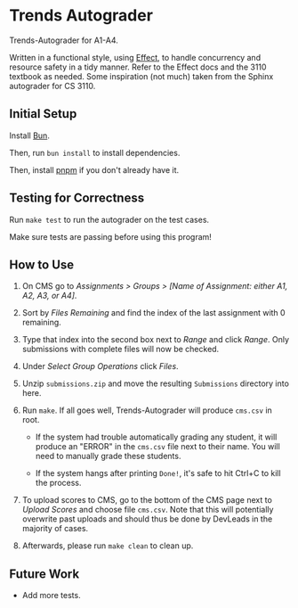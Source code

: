 # Trends Autograder

Trends-Autograder for A1-A4.

Written in a functional style, using [Effect](https://effect.website/), to handle concurrency and resource safety in a tidy manner. Refer to the Effect docs and the 3110 textbook as needed. Some inspiration (not much) taken from the Sphinx autograder for CS 3110.

## Initial Setup

Install [Bun](https://bun.sh/).

Then, run `bun install` to install dependencies.

Then, install [pnpm](https://pnpm.io/) if you don't already have it.

## Testing for Correctness

Run `make test` to run the autograder on the test cases.

Make sure tests are passing before using this program!

## How to Use

1. On CMS go to _Assignments > Groups > [Name of Assignment: either A1, A2, A3, or A4]_.

2. Sort by _Files Remaining_ and find the index of the last assignment with 0 remaining.

3. Type that index into the second box next to _Range_ and click _Range_. Only submissions with complete files will now be checked.

4. Under _Select Group Operations_ click _Files_.

5. Unzip `submissions.zip` and move the resulting `Submissions` directory into here.

6. Run `make`. If all goes well, Trends-Autograder will produce `cms.csv` in root.

    - If the system had trouble automatically grading any student, it will produce an "ERROR" in the `cms.csv` file next to their name. You will need to manually grade these students.

    - If the system hangs after printing `Done!`, it's safe to hit Ctrl+C to kill the process.

7. To upload scores to CMS, go to the bottom of the CMS page next to _Upload Scores_ and choose file `cms.csv`. Note that this will potentially overwrite past uploads and should thus be done by DevLeads in the majority of cases.

8. Afterwards, please run `make clean` to clean up.

## Future Work

-   Add more tests.
